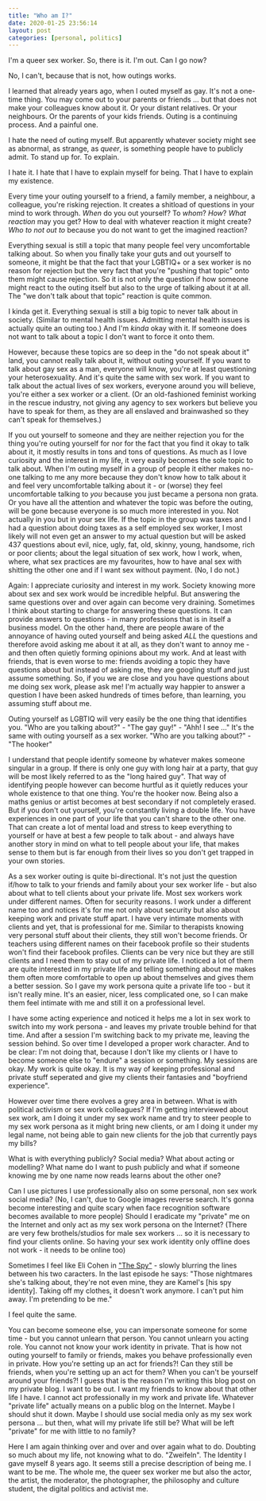 ```yaml
---
title: "Who am I?"
date: 2020-01-25 23:56:14
layout: post
categories: [personal, politics]
---
```


I'm a queer sex worker. So, there is it. I'm out. Can I go now?

No, I can't, because that is not, how outings works.

I learned that already years ago, when I outed myself as gay. It's not a one-time thing. You may come out to your parents or friends … but that does not make your colleagues know about it. Or your distant relatives. Or your neighbours. Or the parents of your kids friends.
Outing is a continuing process. And a painful one.

I hate the need of outing myself. But apparently whatever society might see as abnormal, as strange, as *queer*, is something people have to publicly admit. To stand up for. To explain.

I hate it. I hate that I have to explain myself for being. That I have to explain my existence.

Every time your outing yourself to a friend, a family member, a neighbour, a colleague, you're risking rejection. It creates a shitload of questions in your mind to work through. *When* do you out yourself? To *whom*? *How*? *What reaction* may you get? How to deal with whatever reaction it might create?
*Who to not out to* because you do not want to get the imagined reaction?

Everything sexual is still a topic that many people feel very uncomfortable talking about. So when you finally take your guts and out yourself to someone, it might be that the fact that your LGBTIQ+ or a sex worker is no reason for rejection but the very fact that you're "pushing that topic" onto them might cause rejection.
So it is not only the question if how someone might react to the outing itself but also to the urge of talking about it at all. The "we don't talk about that topic" reaction is quite common.

I kinda get it. Everything sexual is still a big topic to never talk about in society. (Similar to mental health issues. Admitting mental health issues is actually quite an outing too.)
And I'm *kinda* okay with it. If someone does not want to talk about a topic I don't want to force it onto them.

However, because these topics are so deep in the "do not speak about it" land, you cannot really talk about it, without outing yourself. If you want to talk about gay sex as a man, everyone will know, you're at least questioning your heterosexuality. And it's quite the same with sex work. If you want to talk about the actual lives of sex workers, everyone around you will believe, you're either a sex worker or a client. (Or an old-fashioned feminist working in the rescue industry, not giving any agency to sex workers but believe you have to speak for them, as they are all enslaved and brainwashed so they can't speak for themselves.)

If you out yourself to someone and they are neither rejection you for the thing you're outing yourself for nor for the fact that you find it okay to talk about it, it mostly results in tons and tons of questions.
As much as I love curiosity and the interest in my life, it very easily becomes the sole topic to talk about. When I'm outing myself in a group of people it either makes no-one talking to me any more because they don't know how to talk about it and feel very uncomfortable talking about it - or (worse) they feel uncomfortable talking to *you* because you just became a persona non grata.
Or you have all the attention and whatever the topic was before the outing, will be gone because everyone is so much more interested in you. Not actually in you but in your sex life. If the topic in the group was taxes and I had a question about doing taxes as a self employed sex worker, I most likely will not even get an answer to my actual question but will be asked 437 questions about evil, nice, ugly, fat, old, skinny, young, handsome, rich or poor clients; about the legal situation of sex work, how I work, when, where, what sex practices are my favourites, how to have anal sex with shitting the other one and if I want sex without payment. (No, I do not.)

Again: I appreciate curiosity and interest in my work. Society knowing more about sex and sex work would be incredible helpful. But answering the same questions over and over again can become very draining. Sometimes I think about starting to charge for answering these questions. It can provide answers to questions - in many professions that is in itself a business model.
On the other hand, there are people aware of the annoyance of having outed yourself and being asked *ALL* the questions and therefore avoid asking me about it at all, as they don't want to annoy me - and then often quietly forming opinions about my work. And at least with friends, that is even worse to me: friends avoiding a topic they have questions about but instead of asking me, they are googling stuff and just assume something. So, if you we are close and you have questions about me doing sex work, please ask me! I'm actually way happier to answer a question I have been asked hundreds of times before, than learning, you assuming stuff about me.

Outing yourself as LGBTIQ will very easily be the one thing that identifies you. "Who are you talking about?" - "The gay guy!" - "Ahh! I see …"
It's the same with outing yourself as a sex worker. "Who are you talking about?" - "The hooker"

I understand that people identify someone by whatever makes someone singular in a group. If there is only one guy with long hair at a party, that guy will be most likely referred to as the "long haired guy". That way of identifying people however can become hurtful as it quietly reduces your whole existence to that one thing. You're the hooker now. Being also a maths genius or artist becomes at best secondary if not completely erased.
But if you don't out yourself, you're constantly living a double life. You have experiences in one part of your life that you can't share to the other one. That can create a lot of mental load and stress to keep everything to yourself or have at best a few people to talk about - and always have another story in mind on what to tell people about your life, that makes sense to them but is far enough from their lives so you don't get trapped in your own stories.

As a sex worker outing is quite bi-directional. It's not just the question if/how to talk to your friends and family about your sex worker life - but also about what to tell clients about your private life. Most sex workers work under different names. Often for security reasons.
I work under a different name too and notices it's for me not only about security but also about keeping work and private stuff apart. I have very intimate moments with clients and yet, that is professional for me. Similar to therapists knowing very personal stuff about their clients, they still won't become friends. Or teachers using different names on their facebook profile so their students won't find their facebook profiles. Clients can be very nice but they are still clients and I need them to stay out of my private life. I noticed a lot of them are quite interested in my private life and telling something about me makes them often more comfortable to open up about themselves and gives them a better session. So I gave my work persona quite a private life too - but it isn't really mine. It's an easier, nicer, less complicated one, so I can make them feel intimate with me and still it on a professional level.

I have some acting experience and noticed it helps me a lot in sex work to switch into my work persona - and leaves my private trouble behind for that time. And after a session I'm switching back to my private me, leaving the session behind. So over time I developed a proper work character.
And to be clear: I'm not doing that, because I don't like my clients or I have to become someone else to "endure" a session or something. My sessions are okay. My work is quite okay.
It is my way of keeping professional and private stuff seperated and give my clients their fantasies and "boyfriend experience".

However over time there evolves a grey area in between. What is with political activism or sex work colleagues? If I'm getting interviewed about sex work, am I doing it under my sex work name and try to steer people to my sex work persona as it might bring new clients, or am I doing it under my legal name, not being able to gain new clients for the job that currently pays my bills?

What is with everything publicly? Social media? What about acting or modelling? What name do I want to push publicly and what if someone knowing me by one name now reads learns about the other one?

Can I use pictures I use professionally also on some personal, non sex work social media? (No, I can't, due to Google images reverse search. It's gonna become interesting and quite scary when face recognition software becomes available to more people)
Should I eradicate my "private" me on the Internet and only act as my sex work persona on the Internet? (There are very few brothels/studios for male sex workers … so it is necessary to find your clients online. So having your sex work identity only offline does not work - it needs to be online too)

Sometimes I feel like Eli Cohen in <a href="https://en.wikipedia.org/wiki/The_Spy_(TV_series)">"The Spy"</a> - slowly blurring the lines between his two caracters. In the last episode he says: "Those nightmares she's talking about, they're not even mine, they are Kamel's [his spy identity]. Taking off my clothes, it doesn't work anymore. I can't put him away. I'm pretending to be me."

I feel quite the same.

You can become someone else, you can impersonate someone for some time - but you cannot unlearn that person. You cannot unlearn you acting role. You cannot not know your work identity in private. That is how not outing yourself to family or friends, makes you behave professionally even in private. How you're setting up an act for friends?! Can they still be friends, when you're setting up an act for them? When you can't be yourself around your friends?!
I guess that is the reason I'm writing this blog post on my private blog. I want to be out. I want my friends to know about that other life I have. I cannot act professionally in my work and private life. Whatever "private life" actually means on a public blog on the Internet. Maybe I should shut it down. Maybe I should use social media only as my sex work persona … but then, what will my private life still be? What will be left "private" for me with little to no family?

Here I am again thinking over and over and over again what to do. Doubting so much about my life, not knowing what to do. "Zweifeln". The Identity I gave myself 8 years ago. It seems still a precise description of being me.
I want to be me. The whole me, the queer sex worker me but also the actor, the artist, the moderator, the photographer, the philosophy and culture student, the digital politics and activist me.